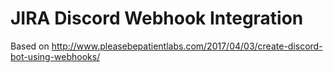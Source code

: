# JIRA Discord Webhook Integration
Based on http://www.pleasebepatientlabs.com/2017/04/03/create-discord-bot-using-webhooks/
